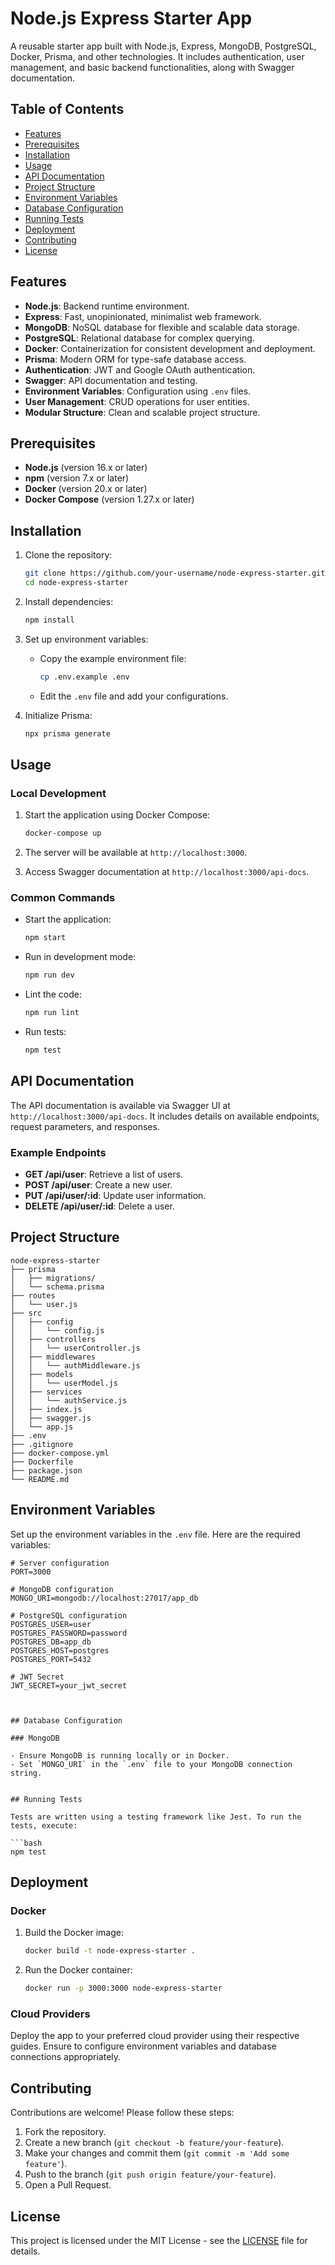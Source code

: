 # Node.js Express Starter App

A reusable starter app built with Node.js, Express, MongoDB, PostgreSQL, Docker, Prisma, and other technologies. It includes authentication, user management, and basic backend functionalities, along with Swagger documentation.

## Table of Contents

- [Features](#features)
- [Prerequisites](#prerequisites)
- [Installation](#installation)
- [Usage](#usage)
- [API Documentation](#api-documentation)
- [Project Structure](#project-structure)
- [Environment Variables](#environment-variables)
- [Database Configuration](#database-configuration)
- [Running Tests](#running-tests)
- [Deployment](#deployment)
- [Contributing](#contributing)
- [License](#license)

## Features

- **Node.js**: Backend runtime environment.
- **Express**: Fast, unopinionated, minimalist web framework.
- **MongoDB**: NoSQL database for flexible and scalable data storage.
- **PostgreSQL**: Relational database for complex querying.
- **Docker**: Containerization for consistent development and deployment.
- **Prisma**: Modern ORM for type-safe database access.
- **Authentication**: JWT and Google OAuth authentication.
- **Swagger**: API documentation and testing.
- **Environment Variables**: Configuration using `.env` files.
- **User Management**: CRUD operations for user entities.
- **Modular Structure**: Clean and scalable project structure.

## Prerequisites

- **Node.js** (version 16.x or later)
- **npm** (version 7.x or later)
- **Docker** (version 20.x or later)
- **Docker Compose** (version 1.27.x or later)

## Installation

1. Clone the repository:
   ```bash
   git clone https://github.com/your-username/node-express-starter.git
   cd node-express-starter
   ```

2. Install dependencies:
   ```bash
   npm install
   ```

3. Set up environment variables:
   - Copy the example environment file:
     ```bash
     cp .env.example .env
     ```
   - Edit the `.env` file and add your configurations.

4. Initialize Prisma:
   ```bash
   npx prisma generate
   ```

## Usage

### Local Development

1. Start the application using Docker Compose:
   ```bash
   docker-compose up
   ```

2. The server will be available at `http://localhost:3000`.

3. Access Swagger documentation at `http://localhost:3000/api-docs`.

### Common Commands

- Start the application:
  ```bash
  npm start
  ```

- Run in development mode:
  ```bash
  npm run dev
  ```

- Lint the code:
  ```bash
  npm run lint
  ```

- Run tests:
  ```bash
  npm test
  ```

## API Documentation

The API documentation is available via Swagger UI at `http://localhost:3000/api-docs`. It includes details on available endpoints, request parameters, and responses.

### Example Endpoints

- **GET /api/user**: Retrieve a list of users.
- **POST /api/user**: Create a new user.
- **PUT /api/user/:id**: Update user information.
- **DELETE /api/user/:id**: Delete a user.

## Project Structure

```
node-express-starter
├── prisma
│   ├── migrations/
│   └── schema.prisma
├── routes
│   └── user.js
├── src
│   ├── config
│   │   └── config.js
│   ├── controllers
│   │   └── userController.js
│   ├── middlewares
│   │   └── authMiddleware.js
│   ├── models
│   │   └── userModel.js
│   ├── services
│   │   └── authService.js
│   ├── index.js
│   ├── swagger.js
│   └── app.js
├── .env
├── .gitignore
├── docker-compose.yml
├── Dockerfile
├── package.json
└── README.md
```

## Environment Variables

Set up the environment variables in the `.env` file. Here are the required variables:

```env
# Server configuration
PORT=3000

# MongoDB configuration
MONGO_URI=mongodb://localhost:27017/app_db

# PostgreSQL configuration
POSTGRES_USER=user
POSTGRES_PASSWORD=password
POSTGRES_DB=app_db
POSTGRES_HOST=postgres
POSTGRES_PORT=5432

# JWT Secret
JWT_SECRET=your_jwt_secret



## Database Configuration

### MongoDB

- Ensure MongoDB is running locally or in Docker.
- Set `MONGO_URI` in the `.env` file to your MongoDB connection string.


## Running Tests

Tests are written using a testing framework like Jest. To run the tests, execute:

```bash
npm test
```

## Deployment

### Docker

1. Build the Docker image:
   ```bash
   docker build -t node-express-starter .
   ```

2. Run the Docker container:
   ```bash
   docker run -p 3000:3000 node-express-starter
   ```

### Cloud Providers

Deploy the app to your preferred cloud provider using their respective guides. Ensure to configure environment variables and database connections appropriately.

## Contributing

Contributions are welcome! Please follow these steps:

1. Fork the repository.
2. Create a new branch (`git checkout -b feature/your-feature`).
3. Make your changes and commit them (`git commit -m 'Add some feature'`).
4. Push to the branch (`git push origin feature/your-feature`).
5. Open a Pull Request.

## License

This project is licensed under the MIT License - see the [LICENSE](LICENSE) file for details.
